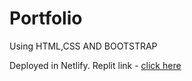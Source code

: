 # Portfolio
Using HTML,CSS AND BOOTSTRAP

Deployed in Netlify.
Replit link - [click here]([https://Portfolio.saniulmallik.repl.co](https://portfoliosaniul.netlify.app/))
